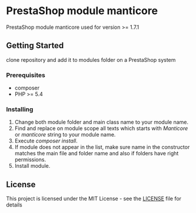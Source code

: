 # PrestaShop module manticore

PrestaShop module manticore used for version >= 1.7.1

## Getting Started

clone repository and add it to modules folder on a PrestaShop system

### Prerequisites
* composer
* PHP >= 5.4

### Installing

1. Change both module folder and main class name to your module name.
2. Find and replace on module scope all texts which starts with *Manticore* or *manticore* string to your module name.
3. Execute *composer install*.
4. If module does not appear in the list, make sure name in the constructor matches the main file and folder name and also if folders have right permissions.
5. Install module.

## License

This project is licensed under the MIT License - see the [LICENSE](LICENSE) file for details
